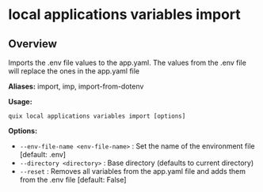 # local applications variables import

## Overview

Imports the .env file values to the app.yaml. The values from the .env file will replace the ones in the app.yaml file

**Aliases:** import, imp, import-from-dotenv

**Usage:**

```
quix local applications variables import [options]
```

**Options:**

- `--env-file-name <env-file-name>` : Set the name of the environment file [default: .env]
- `--directory <directory>` : Base directory (defaults to current directory)
- `--reset` : Removes all variables from the app.yaml file and adds them from the .env file [default: False]

